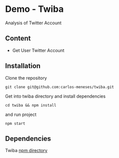 # Demo - Twiba

Analysis of Twitter Account

## Content

- Get User Twitter Account

## Installation

Clone the repository

`git clone git@github.com:carlos-meneses/twiba.git`

Get into twiba directory and install dependencies

`cd twiba && npm install`

 and run project

`npm start`

## Dependencies

Twiba [npm directory](https://www.npmjs.com/package/twiba)

